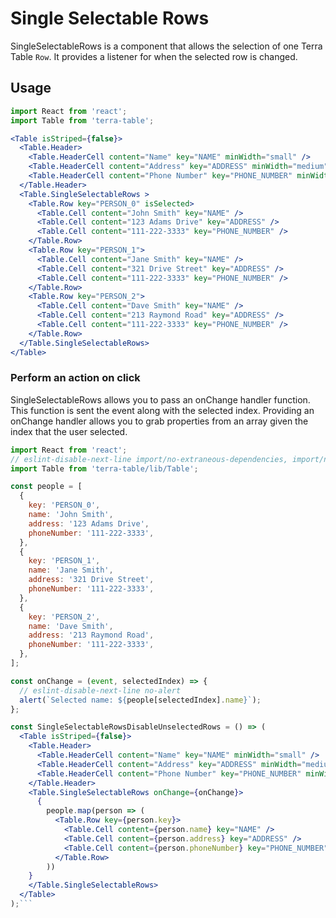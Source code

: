 # Single Selectable Rows

SingleSelectableRows is a component that allows the selection of one Terra Table `Row`. It provides a listener for when the selected row is changed.

## Usage

```jsx
import React from 'react';
import Table from 'terra-table';

<Table isStriped={false}>
  <Table.Header>
    <Table.HeaderCell content="Name" key="NAME" minWidth="small" />
    <Table.HeaderCell content="Address" key="ADDRESS" minWidth="medium" />
    <Table.HeaderCell content="Phone Number" key="PHONE_NUMBER" minWidth="large" />
  </Table.Header>
  <Table.SingleSelectableRows >
    <Table.Row key="PERSON_0" isSelected>
      <Table.Cell content="John Smith" key="NAME" />
      <Table.Cell content="123 Adams Drive" key="ADDRESS" />
      <Table.Cell content="111-222-3333" key="PHONE_NUMBER" />
    </Table.Row>
    <Table.Row key="PERSON_1">
      <Table.Cell content="Jane Smith" key="NAME" />
      <Table.Cell content="321 Drive Street" key="ADDRESS" />
      <Table.Cell content="111-222-3333" key="PHONE_NUMBER" />
    </Table.Row>
    <Table.Row key="PERSON_2">
      <Table.Cell content="Dave Smith" key="NAME" />
      <Table.Cell content="213 Raymond Road" key="ADDRESS" />
      <Table.Cell content="111-222-3333" key="PHONE_NUMBER" />
    </Table.Row>
  </Table.SingleSelectableRows>
</Table>
```

### Perform an action on click

SingleSelectableRows allows you to pass an onChange handler function. This function is sent the event along with the selected index. Providing an onChange handler allows you to grab properties from an array given the index that the user selected.

```jsx
import React from 'react';
// eslint-disable-next-line import/no-extraneous-dependencies, import/no-unresolved, import/extensions
import Table from 'terra-table/lib/Table';

const people = [
  {
    key: 'PERSON_0',
    name: 'John Smith',
    address: '123 Adams Drive',
    phoneNumber: '111-222-3333',
  },
  {
    key: 'PERSON_1',
    name: 'Jane Smith',
    address: '321 Drive Street',
    phoneNumber: '111-222-3333',
  },
  {
    key: 'PERSON_2',
    name: 'Dave Smith',
    address: '213 Raymond Road',
    phoneNumber: '111-222-3333',
  },
];

const onChange = (event, selectedIndex) => {
  // eslint-disable-next-line no-alert
  alert(`Selected name: ${people[selectedIndex].name}`);
};

const SingleSelectableRowsDisableUnselectedRows = () => (
  <Table isStriped={false}>
    <Table.Header>
      <Table.HeaderCell content="Name" key="NAME" minWidth="small" />
      <Table.HeaderCell content="Address" key="ADDRESS" minWidth="medium" />
      <Table.HeaderCell content="Phone Number" key="PHONE_NUMBER" minWidth="large" />
    </Table.Header>
    <Table.SingleSelectableRows onChange={onChange}>
      {
        people.map(person => (
          <Table.Row key={person.key}>
            <Table.Cell content={person.name} key="NAME" />
            <Table.Cell content={person.address} key="ADDRESS" />
            <Table.Cell content={person.phoneNumber} key="PHONE_NUMBER" />
          </Table.Row>
        ))
    }
    </Table.SingleSelectableRows>
  </Table>
);```
